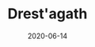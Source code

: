 ---
title: "Drest'agath"
date: "2020-06-14"
screenshot: './drestagath_kill_2.png'
progress: "Ny'alotha Mythic 9 / 12"
difficulty: 'mythic'
raidslug: 'nyalotha-the-waking-city'
---